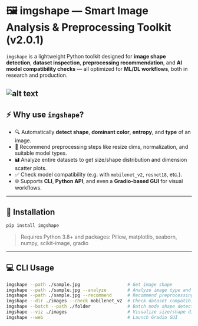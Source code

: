 ﻿# 🖼️ imgshape — Smart Image Analysis & Preprocessing Toolkit (v2.0.1)

`imgshape` is a lightweight Python toolkit designed for **image shape detection**, **dataset inspection**, **preprocessing recommendation**, and **AI model compatibility checks** — all optimized for **ML/DL workflows**, both in research and production.

![alt text](image.png)
---

## ⚡️ Why use `imgshape`?

* 🔍 Automatically **detect shape**, **dominant color**, **entropy**, and **type** of an image.
* 🧠 Recommend preprocessing steps like resize dims, normalization, and suitable model types.
* 🖬 Analyze entire datasets to get size/shape distribution and dimension scatter plots.
* ✅ Check model compatibility (e.g. with `mobilenet_v2`, `resnet18`, etc.).
* 🌐 Supports **CLI**, **Python API**, and even a **Gradio-based GUI** for visual workflows.

---


## 🚀 Installation

```bash
pip install imgshape
```

> Requires Python 3.8+ and packages: Pillow, matplotlib, seaborn, numpy, scikit-image, gradio

---

## 💻 CLI Usage

```bash
imgshape --path ./sample.jpg                  # Get image shape
imgshape --path ./sample.jpg --analyze        # Analyze image type and entropy
imgshape --path ./sample.jpg --recommend      # Recommend preprocessing steps
imgshape --dir ./images --check mobilenet_v2  # Check dataset compatibility with a model
imgshape --batch --path ./folder              # Batch mode shape detection
imgshape --viz ./images                       # Visualize size/shape distribution
imgshape --web                                # Launch Gradio GUI
```




